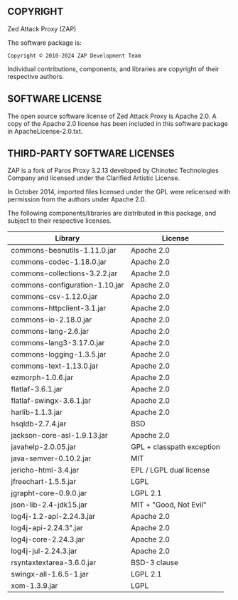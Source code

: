 COPYRIGHT
---------

Zed Attack Proxy (ZAP)

The software package is:

    Copyright © 2010-2024 ZAP Development Team

Individual contributions, components, and libraries are copyright of their
respective authors.

SOFTWARE LICENSE
----------------

The open source software license of Zed Attack Proxy is Apache 2.0.
A copy of the Apache 2.0 license has been included in this software package
in ApacheLicense-2.0.txt.

THIRD-PARTY SOFTWARE LICENSES
-----------------------------

ZAP is a fork of Paros Proxy 3.2.13 developed by Chinotec Technologies Company
and licensed under the Clarified Artistic License.

In October 2014, imported files licensed under the GPL were relicensed with
permission from the authors under Apache 2.0.

The following components/libraries are distributed in this package,
and subject to their respective licenses.

| Library                             | License                   |
|-------------------------------------|---------------------------|
| commons-beanutils-1.11.0.jar        | Apache 2.0                |
| commons-codec-1.18.0.jar            | Apache 2.0                |
| commons-collections-3.2.2.jar       | Apache 2.0                |
| commons-configuration-1.10.jar      | Apache 2.0                |
| commons-csv-1.12.0.jar              | Apache 2.0                |
| commons-httpclient-3.1.jar          | Apache 2.0                |
| commons-io-2.18.0.jar               | Apache 2.0                |
| commons-lang-2.6.jar                | Apache 2.0                |
| commons-lang3-3.17.0.jar            | Apache 2.0                |
| commons-logging-1.3.5.jar           | Apache 2.0                |
| commons-text-1.13.0.jar             | Apache 2.0                |
| ezmorph-1.0.6.jar                   | Apache 2.0                |
| flatlaf-3.6.1.jar                   | Apache 2.0                |
| flatlaf-swingx-3.6.1.jar            | Apache 2.0                |
| harlib-1.1.3.jar                    | Apache 2.0                |
| hsqldb-2.7.4.jar                    | BSD                       |
| jackson-core-asl-1.9.13.jar         | Apache 2.0                |
| javahelp-2.0.05.jar                 | GPL + classpath exception |
| java-semver-0.10.2.jar              | MIT                       |
| jericho-html-3.4.jar                | EPL / LGPL dual license   |
| jfreechart-1.5.5.jar                | LGPL                      |
| jgrapht-core-0.9.0.jar              | LGPL 2.1                  |
| json-lib-2.4-jdk15.jar              | MIT + "Good, Not Evil"    |
| log4j-1.2-api-2.24.3.jar            | Apache 2.0                |
| log4j-api-2.24.3".jar               | Apache 2.0                |
| log4j-core-2.24.3.jar               | Apache 2.0                |
| log4j-jul-2.24.3.jar                | Apache 2.0                |
| rsyntaxtextarea-3.6.0.jar           | BSD-3 clause              |
| swingx-all-1.6.5-1.jar              | LGPL 2.1                  |
| xom-1.3.9.jar                       | LGPL                      |
